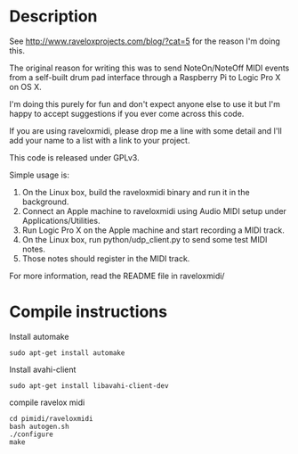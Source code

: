 
# Description

See http://www.raveloxprojects.com/blog/?cat=5 for the reason I'm doing this.

The original reason for writing this was to send NoteOn/NoteOff MIDI events from
a self-built drum pad interface through a Raspberry Pi to Logic Pro X on OS X.

I'm doing this purely for fun and don't expect anyone else to use
it but I'm happy to accept suggestions if you ever come across
this code.

If you are using raveloxmidi, please drop me a line with some detail and I'll add your name to a list
with a link to your project.

This code is released under GPLv3.

Simple usage is:

1. On the Linux box, build the raveloxmidi binary and run it in the background.
2. Connect an Apple machine to raveloxmidi using Audio MIDI setup under Applications/Utilities.
3. Run Logic Pro X on the Apple machine and start recording a MIDI track.
4. On the Linux box, run python/udp_client.py to send some test MIDI notes.
5. Those notes should register in the MIDI track.

For more information, read the README file in raveloxmidi/

# Compile instructions

Install automake

```
sudo apt-get install automake
```

Install avahi-client
```
sudo apt-get install libavahi-client-dev
```

compile ravelox midi
```
cd pimidi/raveloxmidi
bash autogen.sh
./configure
make
```
